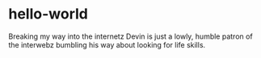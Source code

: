 # hello-world
Breaking my way into the internetz
Devin is just a lowly, humble patron of the interwebz bumbling his way about looking for life skills.
